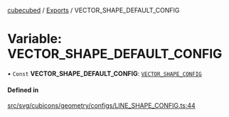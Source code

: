 [cubecubed](/reference/README.md) / [Exports](/reference/modules.md) / VECTOR\_SHAPE\_DEFAULT\_CONFIG

# Variable: VECTOR\_SHAPE\_DEFAULT\_CONFIG

• `Const` **VECTOR\_SHAPE\_DEFAULT\_CONFIG**: [`VECTOR_SHAPE_CONFIG`](/reference/interfaces/VECTOR_SHAPE_CONFIG.md)

#### Defined in

[src/svg/cubicons/geometry/configs/LINE_SHAPE_CONFIG.ts:44](https://github.com/imaphatduc/cubecubed/blob/f8be6e1/src/svg/cubicons/geometry/configs/LINE_SHAPE_CONFIG.ts#L44)
